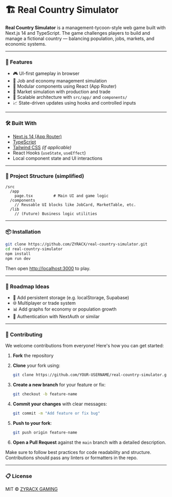 # 🏗️ Real Country Simulator

**Real Country Simulator** is a management-tycoon-style web game built with Next.js 14 and TypeScript. The game challenges players to build and manage a fictional country — balancing population, jobs, markets, and economic systems.

---

### 🚀 Features

* 🎮 UI-first gameplay in browser
* 👷 Job and economy management simulation
* 🧠 Modular components using React (App Router)
* 💼 Market simulation with production and trade
* 📃 Scalable architecture with `src/app/` and `components/`
* 📈 State-driven updates using hooks and controlled inputs

---

### 🛠️ Built With

* [Next.js 14 (App Router)](https://nextjs.org/docs/app)
* [TypeScript](https://www.typescriptlang.org/)
* [Tailwind CSS](https://tailwindcss.com/) *(if applicable)*
* React Hooks (`useState`, `useEffect`)
* Local component state and UI interactions

---

### 📆 Project Structure (simplified)

```
/src
  /app
    page.tsx         # Main UI and game logic
  /components
    // Reusable UI blocks like JobCard, MarketTable, etc.
  /lib
    // (Future) Business logic utilities
```

---

### 📦 Installation

```bash
git clone https://github.com/ZYRACX/real-country-simulator.git
cd real-country-simulator
npm install
npm run dev
```

Then open [http://localhost:3000](http://localhost:3000) to play.

---

### 🧪 Roadmap Ideas

* 💾 Add persistent storage (e.g. localStorage, Supabase)
* 🌐 Multiplayer or trade system
* 📊 Add graphs for economy or population growth
* 🔐 Authentication with NextAuth or similar

---

### 🤝 Contributing

We welcome contributions from everyone! Here's how you can get started:

1. **Fork** the repository
2. **Clone** your fork using:

   ```bash
   git clone https://github.com/YOUR-USERNAME/real-country-simulator.git
   ```
3. **Create a new branch** for your feature or fix:

   ```bash
   git checkout -b feature-name
   ```
4. **Commit your changes** with clear messages:

   ```bash
   git commit -m "Add feature or fix bug"
   ```
5. **Push to your fork**:

   ```bash
   git push origin feature-name
   ```
6. **Open a Pull Request** against the `main` branch with a detailed description.

Make sure to follow best practices for code readability and structure. Contributions should pass any linters or formatters in the repo.

---

### 📋 License

MIT © [ZYRACX GAMING](https://github.com/ZYRACX)
